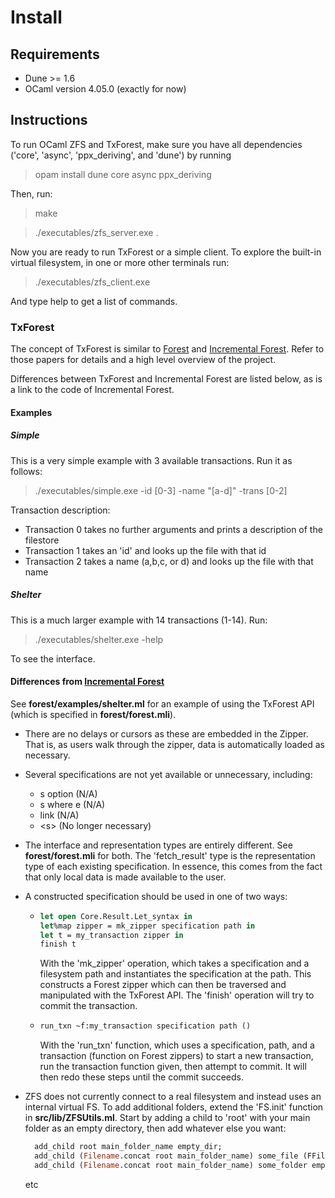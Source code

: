 # Install

## Requirements
- Dune >= 1.6
- OCaml version 4.05.0 (exactly for now)

## Instructions
To run OCaml ZFS and TxForest, make sure you have all dependencies ('core', 'async', 'ppx_deriving', and 'dune') by running

> opam install dune core async ppx_deriving

Then, run:

> make

> ./executables/zfs_server.exe .

Now you are ready to run TxForest or a simple client. To explore the built-in
virtual filesystem, in one or more other terminals run:

> ./executables/zfs_client.exe

And type help to get a list of commands.

### TxForest

The concept of TxForest is similar to
[Forest](https://dl.acm.org/citation.cfm?id=2034814) and 
[Incremental Forest](https://dl.acm.org/citation.cfm?id=2984034). Refer to those papers for
details and a high level overview of the project.

Differences between TxForest and Incremental Forest are listed below, as is a
link to the code of Incremental Forest.

#### Examples

##### Simple

This is a very simple example with 3 available transactions. Run it as follows:

> ./executables/simple.exe -id [0-3] -name "[a-d]" -trans [0-2] 

Transaction description:
- Transaction 0 takes no further arguments and prints a description of the filestore
- Transaction 1 takes an 'id' and looks up the file with that id
- Transaction 2 takes a name (a,b,c, or d) and looks up the file with that name

##### Shelter

This is a much larger example with 14 transactions (1-14). Run:

> ./executables/shelter.exe -help

To see the interface.

#### Differences from [Incremental Forest](https://github.com/padsproj/oforest)

See **forest/examples/shelter.ml** for an example of using the TxForest API
(which is specified in **forest/forest.mli**).

- There are no delays or cursors as these are embedded in the Zipper. That is,
  as users walk through the zipper, data is automatically loaded as necessary.
- Several specifications are not yet available or unnecessary, including:

  - s option (N/A)
  - s where e (N/A)
  - link (N/A)
  - \<s\>  (No longer necessary)

- The interface and representation types are entirely different. See
  **forest/forest.mli** for both. The 'fetch_result' type is the representation
  type of each existing specification. In essence, this comes from the fact that
  only local data is made available to the user.
- A constructed specification should be used in one of two ways:
  
  - ```ocaml
    let open Core.Result.Let_syntax in
    let%map zipper = mk_zipper specification path in
    let t = my_transaction zipper in
    finish t
    ```
    
    With the 'mk_zipper' operation, which takes a specification and a filesystem
    path and instantiates the specification at the path. This constructs a Forest
    zipper which can then be traversed and manipulated with the TxForest API.
    The 'finish' operation will try to commit the transaction.
  
  - ```ocaml
    run_txn ~f:my_transaction specification path ()
    ```

    With the 'run_txn' function, which uses a specification, path, and a
    transaction (function on Forest zippers) to start a new transaction, run the
    transaction function given, then attempt to commit. It will then redo these
    steps until the commit succeeds.

- ZFS does not currently connect to a real filesystem and instead uses an
  internal virtual FS. To add additional folders, extend the 'FS.init' function in
  **src/lib/ZFSUtils.ml**. Start by adding a child to 'root' with your main
  folder as an empty directory, then add whatever else you want:
  
  ```ocaml
    add_child root main_folder_name empty_dir;
    add_child (Filename.concat root main_folder_name) some_file (FFile contents);
    add_child (Filename.concat root main_folder_name) some_folder empty_dir;
  ```
  etc